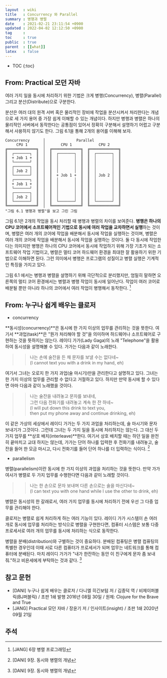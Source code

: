 ```yaml
---
layout  : wiki
title   : Concurrency 와 Parallel
summary : 병행과 병렬
date    : 2021-02-21 23:11:54 +0900
updated : 2022-04-02 12:12:50 +0900
tag     : 
toc     : true
public  : true
parent  : [[what]]
latex   : false
---
```

* TOC
{:toc}

## From: Practical 모던 자바

>
여러 가지 일을 동시에 처리하기 위한 기법은 크게 병행(Concurrency), 병렬(Parallel) 그리고 분산(Distribute)으로 구분한다.
>
분산은 여러 대의 원격 서버 혹은 물리적인 장비에 작업을 분산시켜서 처리한다는 개념으로 세 가지 용어 중 가장 쉽게 이해할 수 있는 개념이다.
하지만 병행과 병렬은 하나의 물리적인 서버에서 동작한다는 공통점이 있어서 정확히 구분해서 설명하기 어렵고 구분해서 사용하지 않기도 한다.
그림 6.1을 통해 2개의 용어를 이해해 보자.
>
```ascii-art
Concurrency      │              Parallel
     CPU 1       │       CPU 1            CPU 2
╔═════════════╗  │  ╔═════════════╗  ╔═════════════╗
║  ┌───────┐  ║  │  ║  ┌───────┐  ║  ║  ┌───────┐  ║
║  + Job 1 +  ║  │  ║  │       │  ║  ║  │       │  ║
║  └───────┘  ║  │  ║  │       │  ║  ║  │       │  ║
║  ┌───────┐  ║  │  ║  │       │  ║  ║  │       │  ║
║  │ Job 2 │  ║  │  ║  │       │  ║  ║  │       │  ║
║  └───────┘  ║  │  ║  + Job 1 +  ║  ║  │ Job 2 │  ║
║  ┌───────┐  ║  │  ║  │       │  ║  ║  │       │  ║
║  + Job 1 +  ║  │  ║  │       │  ║  ║  │       │  ║
║  └───────┘  ║  │  ║  │       │  ║  ║  │       │  ║
║  ┌───────┐  ║  │  ║  │       │  ║  ║  │       │  ║
║  │ Job 2 │  ║  │  ║  │       │  ║  ║  │       │  ║
║  └───────┘  ║  │  ║  └───────┘  ║  ║  └───────┘  ║
╚═════════════╝  │  ╚═════════════╝  ╚═════════════╝
"그림 6.1 병행과 병렬"을 보고 그린 그림
```
>
그림 6.1은 2개의 작업을 동시 처리할 때 병행과 병렬의 차이를 보여준다.
**병행은 하나의 CPU 코어에서 소프트웨어적인 기법으로 동시에 여러 작업을 교차하면서 실행**하는 것이며,
병렬은 여러 개의 코어에 작업을 배분해서 동시에 작업을 실행하는 것이며,
병렬은 여러 개의 코어에 작업을 배분해서 동시에 작업을 실행하는 것이다.
둘 다 동시에 작업한다는 의미지만 병행은 하나의 CPU 코어에서 동시에 작업하기 위해 가장 기초가 되는 소프트웨어 작업 기법이고,
병렬은 멀티 코어 하드웨어 환경을 최대한 잘 활용하기 위한 기법으로 이해하면 된다.
그런 의미에서 병행은 프로그램의 성질이고 병렬 실행은 기계적인 특징을 가지고 있다.
>
그림 6.1 에서는 병행과 병렬을 설명하기 위해 극단적으로 분리했지만,
엄밀히 말하면 오른쪽의 멀티 코어 환경에서는 병렬과 병행 작업이 동시에 일어난다.
작업이 여러 코어로 배분될 뿐만 아니라 하나의 코어에서 여러 작업이 병행해서 동작한다.
[^JANG-6]

## From: 누구나 쉽게 배우는 클로저

- concurrency

>
**동시성(concurrency)**은 동시에 한 가지 이상의 업무를 관리하는 것을 뜻한다.
여기서 **과업(task)**은 "뭔가 처리해야 할 것"을 의미하며 하드웨어나 소프트웨어로 구현하는 것을 뜻하지는 않는다.
레이디 가가(Lady Gaga)의 노래 "Telephone"을 활용하여 동시성을 설명해볼 수 있다.
가가는 다음과 같이 노래한다.
>
> > 나는 손에 술잔을 든 채 문자를 보낼 수는 없다네~  
> > (I cannot text you with a drink in my hand, eh)
>
여기서 그녀는 오로지 한 가지 과업(술 마시기)만을 관리한다고 설명하고 있다.
그녀는 한 가지 이상의 업무를 관리할 수 없다고 거절하고 있다.
하지만 만약 동시에 할 수 있다면 아마 다음과 같이 노래했을 것이다.
>
> > 나는 술잔을 내려놓고 문자를 보내네,  
> > 그런 다음 전화기를 내려놓고 계속 한 잔 하네~  
> > (I will put down this drink to text you,  
> > then put my phone away and continue drinking, eh)
>
이 같은 가상의 세상에서 레이디 가가는 두 가지 과업을 처리하는데, 술 마시기와 문자 보내기가 그것이다.
그런데 그녀는 두 가지 일을 동시에 처리하지는 않는다.
그 대신 두 가지 업무를 **상호 배치(interleave)**한다.
여기서 상호 배치할 때는 하던 일을 완전히 끝마치고 교대 하지는 않는데,
가가는 단어 하나를 입력한 후 전화기를 내려놓고,
술잔을 들어 한 모금 마시고, 다시 전화기를 들어 단어 하나를 더 입력하는 식이다.
[^DANI-222]

- parallelism

>
병렬(parallelism)이란 동시에 한 가지 이상의 과업을 처리하는 것을 뜻한다.
만약 가가 여사가 병렬로 두 가지 업무를 수행한다면 다음과 같이 노래할 것이다.
>
> > 나는 한 손으로 문자 보내며 다른 손으로는 술을 마신다네~  
> > (I can text you with one hand while I use the other to drink, eh)
>
병렬은 동시성의 한 갈래로서, 여러 가지 업무를 동시에 처리하기 전에 우선 그 다중 업무를 관리해야 한다.
>
클로저는 병렬로 쉽게 처리하게 하는 여러 기능이 있다.
레이디 가가 시스템이 손 여러 개로 동시에 업무를 처리하는 방식으로 병렬을 구현한다면,
컴퓨터 시스템은 보통 다중 프로세서로 여러 개의 업무를 동시에 처리하는 식으로 동작한다.
>
병렬을 분배(distribution)와 구별하는 것이 중요하다.
분배된 컴퓨팅은 병렬 컴퓨팅의 특별한 경우인데 이때 서로 다른 컴퓨터가 프로세서가 되며 업무는 네트워크를 통해 컴퓨터에 분배된다.
마치 레이디 가가가 "내가 한잔하는 동안 이 친구에게 문자 좀 보내줘."하고 비욘세에게 부탁하는 것과 같다.
[^DANI-222]

## 참고 문헌

- [DANI] 누구나 쉽게 배우는 클로저 / 다니엘 히긴보텀 저 / 김종덕 역 / 비제이퍼블릭(BJ퍼블릭) / 초판 1쇄 발행 2016년 08월 30일 / 원제: Clojure for the Brave and True
- [JANG] Practical 모던 자바 / 장윤기 저 / 인사이트(insight) / 초판 1쇄 2020년 09월 21일

## 주석

[^JANG-6]: [JANG] 6장 병렬 프로그래밍
[^DANI-222]: [DANI] 9장. 동시와 병렬의 개념

